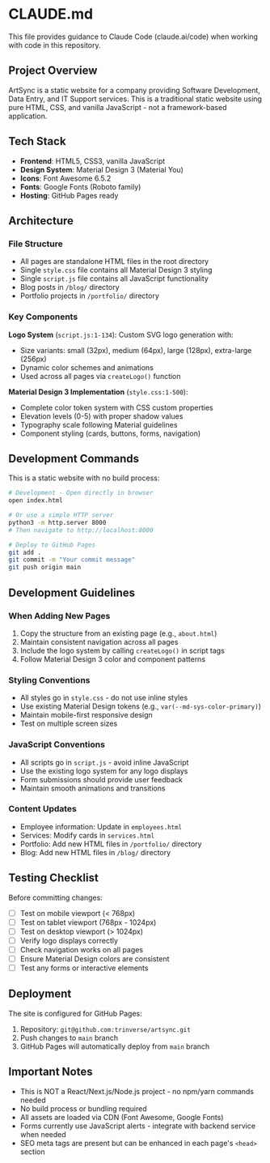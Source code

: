 # CLAUDE.md

This file provides guidance to Claude Code (claude.ai/code) when working with code in this repository.

## Project Overview

ArtSync is a static website for a company providing Software Development, Data Entry, and IT Support services. This is a traditional static website using pure HTML, CSS, and vanilla JavaScript - not a framework-based application.

## Tech Stack

- **Frontend**: HTML5, CSS3, vanilla JavaScript
- **Design System**: Material Design 3 (Material You)
- **Icons**: Font Awesome 6.5.2
- **Fonts**: Google Fonts (Roboto family)
- **Hosting**: GitHub Pages ready

## Architecture

### File Structure
- All pages are standalone HTML files in the root directory
- Single `style.css` file contains all Material Design 3 styling
- Single `script.js` file contains all JavaScript functionality
- Blog posts in `/blog/` directory
- Portfolio projects in `/portfolio/` directory

### Key Components

**Logo System** (`script.js:1-134`): Custom SVG logo generation with:
- Size variants: small (32px), medium (64px), large (128px), extra-large (256px)
- Dynamic color schemes and animations
- Used across all pages via `createLogo()` function

**Material Design 3 Implementation** (`style.css:1-500`):
- Complete color token system with CSS custom properties
- Elevation levels (0-5) with proper shadow values
- Typography scale following Material guidelines
- Component styling (cards, buttons, forms, navigation)

## Development Commands

This is a static website with no build process:

```bash
# Development - Open directly in browser
open index.html

# Or use a simple HTTP server
python3 -m http.server 8000
# Then navigate to http://localhost:8000

# Deploy to GitHub Pages
git add .
git commit -m "Your commit message"
git push origin main
```

## Development Guidelines

### When Adding New Pages
1. Copy the structure from an existing page (e.g., `about.html`)
2. Maintain consistent navigation across all pages
3. Include the logo system by calling `createLogo()` in script tags
4. Follow Material Design 3 color and component patterns

### Styling Conventions
- All styles go in `style.css` - do not use inline styles
- Use existing Material Design tokens (e.g., `var(--md-sys-color-primary)`)
- Maintain mobile-first responsive design
- Test on multiple screen sizes

### JavaScript Conventions
- All scripts go in `script.js` - avoid inline JavaScript
- Use the existing logo system for any logo displays
- Form submissions should provide user feedback
- Maintain smooth animations and transitions

### Content Updates
- Employee information: Update in `employees.html`
- Services: Modify cards in `services.html`
- Portfolio: Add new HTML files in `/portfolio/` directory
- Blog: Add new HTML files in `/blog/` directory

## Testing Checklist

Before committing changes:
- [ ] Test on mobile viewport (< 768px)
- [ ] Test on tablet viewport (768px - 1024px)
- [ ] Test on desktop viewport (> 1024px)
- [ ] Verify logo displays correctly
- [ ] Check navigation works on all pages
- [ ] Ensure Material Design colors are consistent
- [ ] Test any forms or interactive elements

## Deployment

The site is configured for GitHub Pages:
1. Repository: `git@github.com:trinverse/artsync.git`
2. Push changes to `main` branch
3. GitHub Pages will automatically deploy from `main` branch

## Important Notes

- This is NOT a React/Next.js/Node.js project - no npm/yarn commands needed
- No build process or bundling required
- All assets are loaded via CDN (Font Awesome, Google Fonts)
- Forms currently use JavaScript alerts - integrate with backend service when needed
- SEO meta tags are present but can be enhanced in each page's `<head>` section